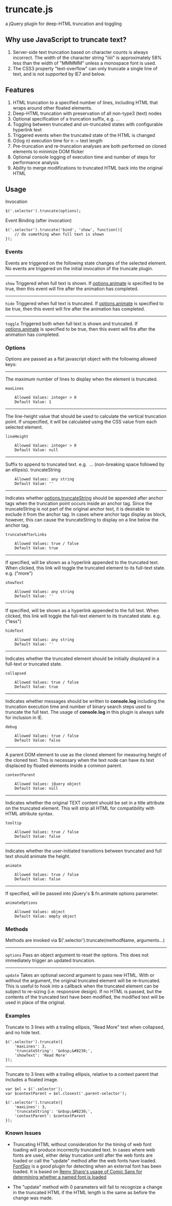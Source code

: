 truncate.js
===========

a jQuery plugin for deep-HTML truncation and toggling
## Why use JavaScript to truncate text?

1. Server-side text truncation based on character counts is always incorrect. The width of the character string "iiiii" is approximately 58% less than the width of "MMMMM" unless a monospace font is used. 
2. The CSS3 property "text-overflow" can only truncate a single line of text, and is not supported by IE7 and below.

## Features

1. HTML truncation to a specified number of lines, including HTML that wraps around other floated elements.
2. Deep-HTML truncation with preservation of all non-type3 (text) nodes
3. Optional specification of a truncation suffix, e.g. …
4. Toggling between truncated and un-truncated states with configurable hyperlink text
5. Triggered events when the truncated state of the HTML is changed
6. O(log n) execution time for n := text length
7. Pre-truncation and re-truncation analyses are both performed on cloned elements to minimize DOM flicker
8. Optional console logging of execution time and number of steps for performance analysis
9. Ability to merge modifications to truncated HTML back into the original HTML

## Usage

Invocation
```
$('.selector').truncate(options);
```
Event Binding (after invocation)
```
$('.selector').truncate('bind', 'show', function(){
	// do something when full text is shown
});
```
### Events
Events are triggered on the following state changes of the selected element.  No events are triggered
on the initial invocation of the truncate plugin.  

___
`show` Triggered when full text is shown.  If [options.animate](#options_animate) is specified to be true, then this event will fire after the animation has completed.  
___
`hide` Triggered when full text is truncated.  If [options.animate](#options_animate) is specified to be true, then this event will fire after the animation has completed.  
___
`toggle` Triggered both when full text is shown and truncated.  If [options.animate](#options_animate) is specified to be true, then this event will fire after the animation has completed.

### Options

Options are passed as a flat javascript object with the following allowed keys:
___
<a name="options_maxLines"></a>
The maximum number of lines to display when the element is truncated.  

    maxLines

        Allowed Values: integer > 0
        Default Value: 1
___
<a name="options_lineHeight"></a>
The line-height value that should be used to calculate the vertical truncation point.  If unspecified, it will be calculated using the CSS value from each selected element.

	lineHeight

		Allowed Values: integer > 0
		Default Value: null
___
<a name="options_truncateString"></a>
Suffix to append to truncated text. e.g. &nbsp;&#8230; (non-breaking space followed by an ellipsis).
	truncateString
	
		Allowed Values: any string
		Default Value: ''
___
<a name="options_truncateAfterLinks"></a>
Indicates whether [options.truncateString](#options_truncateString) should be appended after anchor tags when the truncation point occurs inside an anchor tag.  Since the truncateString is not part of the original anchor text, it is desirable to exclude it from the anchor tag.  In cases where anchor tags display as block, however, this can cause the truncateString to display on a line below the anchor tag.

	truncateAfterLinks
	
		Allowed Values: true / false
		Default Value: true
___
<a name="options_showText"></a>
If specified, will be shown as a hyperlink appended to the truncated text.  When clicked, this link will toggle the truncated element to its full-text state. e.g. ("more")

	showText
	
		Allowed Values: any string
		Default Value: ''
___
<a name="options_hideText"></a>
If specified, will be shown as a hyperlink appended to the full text.  When clicked, this link will toggle the full-text element to its truncated state.  e.g. ("less")

	hideText 
	
		Allowed Values: any string
		Default Value: ''
___
<a name="options_collapsed"></a>
Indicates whether the truncated element should be initially displayed in a full-text or truncated state.

	collapsed
	
		Allowed Values: true / false
		Default Value: true
___
<a name="options_debug"></a>
Indicates whether messages should be written to **console.log** including the truncation execution time and number of binary search steps used to truncate the full text.  The usage of **console.log** in this plugin is always safe for inclusion in IE.

	debug
	
		Allowed Values: true / false
		Default Value: false
___
<a name="options_contextParent"></a>
A parent DOM element to use as the cloned element for measuring height of the cloned text.  This is necessary when the text node can have its text displaced by floated elements inside a common parent.

	contextParent
	
		Allowed Values: jQuery object
		Default Value: null
___
<a name="options_tooltip"></a>
Indicates whether the original TEXT content should be set in a title attribute on the truncated element.  This will strip all HTML for compatibility with HTML attribute syntax.

	tooltip
	
		Allowed Values: true / false
		Default Value: false
___
<a name="options_animate"></a>
Indicates whether the user-initiated transitions between truncated and full text should animate the height.

	animate
	
		Allowed Values: true / false
		Default Value: false
___
<a name="options_animateOptions"></a>
If specified, will be passed into jQuery's $.fn.animate options parameter.

	animateOptions
	
		Allowed Values: object
		Default Value: empty object

### Methods

Methods are invoked via $('.selector').truncate(methodName, arguments...)
___
`options` Pass an object argument to reset the options.  This does not immediately trigger an updated truncation.
___
`update` Takes an optional second argument to pass new HTML.  With or without the argument, the original truncated element will be re-truncated.  This is useful to hook into a callback when the truncated element can be subject to re-sizing (i.e. responsive design).  If no HTML is passed, but the contents of the truncated text have been modified, the modified text will be used in place of the original.

### Examples

Truncate to 3 lines with a trailing ellipsis, "Read More" text when collapsed, and no hide text.
```
$('.selector').truncate({
    'maxLines': 3,
    'truncateString': '&nbsp;&#8230;',
    'showText': 'Read More'
});
```
___
Truncate to 3 lines with a trailing ellipsis, relative to a context parent that includes a floated image.
```
var $el = $('.selector');
var $contextParent = $el.closest('.parent-selector');

$('.selector').truncate({
    'maxLines': 3,
    'truncateString': '&nbsp;&#8230;',
    'contextParent': $contextParent
});
```

### Known Issues

- Truncating HTML without consideration for the timing of web font loading will produce incorrectly truncated text. In cases where web fonts are used, either delay truncation until after the web fonts are loaded or call the "update" method after the web fonts have loaded.  [FontSpy](https://github.com/patrickmarabeas/jQuery-FontSpy.js) is a good plugin for detecting when an external font has been loaded.  It is based on [Remy Sharp's usage of Comic Sans for determining whether a named font is loaded](https://remysharp.com/2008/07/08/how-to-detect-if-a-font-is-installed-only-using-javascript)

- The "update" method with 0 parameters will fail to recognize a change in the truncated HTML if the HTML length is the same as before the change was made.
